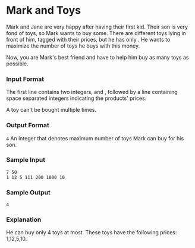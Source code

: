 # Mark and Toys

Mark and Jane are very happy after having their first kid. Their son is very fond of toys, so Mark wants to buy some. There are  different toys lying in front of him, tagged with their prices, but he has only . He wants to maximize the number of toys he buys with this money.

Now, you are Mark's best friend and have to help him buy as many toys as possible.

### Input Format

The first line contains two integers,  and , followed by a line containing  space separated integers indicating the products' prices.


A toy can't be bought multiple times.

### Output Format
```4```
An integer that denotes maximum number of toys Mark can buy for his son.

### Sample Input
```
7 50
1 12 5 111 200 1000 10
```
### Sample Output
```
4
```

### Explanation

He can buy only 4 toys at most. These toys have the following prices: 1,12,5,10.
